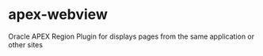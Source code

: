 # apex-webview
Oracle APEX Region Plugin for displays pages from the same application or other sites
